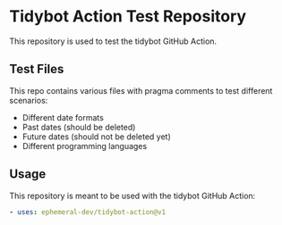 # Tidybot Action Test Repository

This repository is used to test the tidybot GitHub Action.

## Test Files

This repo contains various files with pragma comments to test different scenarios:

- Different date formats
- Past dates (should be deleted)
- Future dates (should not be deleted yet)
- Different programming languages

## Usage

This repository is meant to be used with the tidybot GitHub Action:

```yaml
- uses: ephemeral-dev/tidybot-action@v1
```
